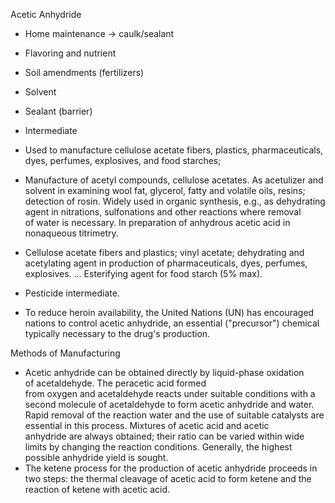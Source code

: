 Acetic Anhydride  
* Home maintenance \-\> caulk/sealant  
* Flavoring and nutrient  
* Soil amendments (fertilizers)  
* Solvent  
* Sealant (barrier)  
* Intermediate


* Used to manufacture cellulose acetate fibers, plastics, pharmaceuticals, dyes, perfumes, explosives, and food starches;  
* Manufacture of acetyl compounds, cellulose acetates. As acetulizer and solvent in examining wool fat, glycerol, fatty and volatile oils, resins; detection of rosin. Widely used in organic synthesis, e.g., as dehydrating agent in nitrations, sulfonations and other reactions where removal of water is necessary. In preparation of anhydrous acetic acid in nonaqueous titrimetry.  
* Cellulose acetate fibers and plastics; vinyl acetate; dehydrating and acetylating agent in production of pharmaceuticals, dyes, perfumes, explosives. ... Esterifying agent for food starch (5% max).  
* Pesticide intermediate.  
* To reduce heroin availability, the United Nations (UN) has encouraged nations to control acetic anhydride, an essential ("precursor") chemical typically necessary to the drug's production.

Methods of Manufacturing

* Acetic anhydride can be obtained directly by liquid-phase oxidation of acetaldehyde. The peracetic acid formed from oxygen and acetaldehyde reacts under suitable conditions with a second molecule of acetaldehyde to form acetic anhydride and water. Rapid removal of the reaction water and the use of suitable catalysts are essential in this process. Mixtures of acetic acid and acetic anhydride are always obtained; their ratio can be varied within wide limits by changing the reaction conditions. Generally, the highest possible anhydride yield is sought.  
* The ketene process for the production of acetic anhydride proceeds in two steps: the thermal cleavage of acetic acid to form ketene and the reaction of ketene with acetic acid.
